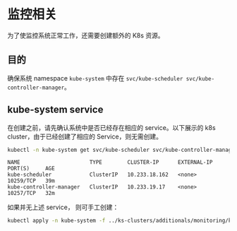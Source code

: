 # 监控相关

为了使监控系统正常工作，还需要创建额外的 K8s 资源。

## 目的

确保系统 namespace `kube-system` 中存在 `svc/kube-scheduler svc/kube-controller-manager`。 

## kube-system service

在创建之前，请先确认系统中是否已经存在相应的 service。以下展示的 k8s cluster，由于已经创建了相应的 Service，则无需创建。

```bash
kubectl -n kube-system get svc/kube-scheduler svc/kube-controller-manager
```

```console
NAME                      TYPE        CLUSTER-IP      EXTERNAL-IP   PORT(S)     AGE
kube-scheduler            ClusterIP   10.233.18.162   <none>        10259/TCP   39m
kube-controller-manager   ClusterIP   10.233.19.17    <none>        10257/TCP   32m
```

如果并无上述 service， 则可手工创建：

```bash
kubectl apply -n kube-system -f ../ks-clusters/additionals/monitoring/kube-system-svc.yaml
```
